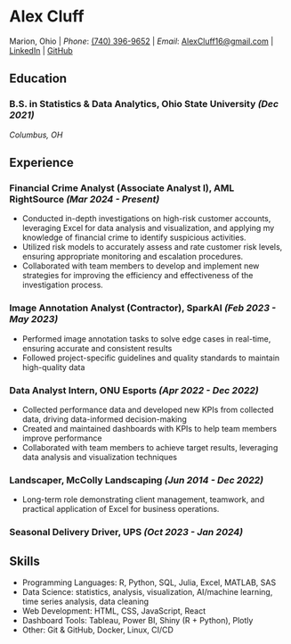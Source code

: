 # Alex Cluff
Marion, Ohio | _Phone_: [(740) 396-9652](tel:7403969652) | _Email_: [AlexCluff16@gmail.com](mailto:AlexCluff16@gmail.com) | [LinkedIn](https://www.linkedin.com/in/alex-cluff) | [GitHub](https://github.com/cluffa)

<!-- ## Summary
Data-driven professional with a Bachelor's in Statistics & Data Analytics, skilled in R, Python, SQL, and Tableau. Experienced in data analysis, visualization, and machine learning. Seeking a challenging role in data analytics or data science. -->

## Education
### **B.S. in Statistics & Data Analytics**, Ohio State University _(Dec 2021)_  
*Columbus, OH*

## Experience

### **Financial Crime Analyst** (Associate Analyst I), AML RightSource _(Mar 2024 - Present)_
- Conducted in-depth investigations on high-risk customer accounts, leveraging Excel for data analysis and visualization, and applying my knowledge of financial crime to identify suspicious activities.
- Utilized risk models to accurately assess and rate customer risk levels, ensuring appropriate monitoring and escalation procedures.
- Collaborated with team members to develop and implement new strategies for improving the efficiency and effectiveness of the investigation process.

### **Image Annotation Analyst (Contractor)**, SparkAI _(Feb 2023 - May 2023)_
- Performed image annotation tasks to solve edge cases in real-time, ensuring accurate and consistent results
- Followed project-specific guidelines and quality standards to maintain high-quality data

### **Data Analyst Intern**, ONU Esports _(Apr 2022 - Dec 2022)_
- Collected performance data and developed new KPIs from collected data, driving data-informed decision-making
- Created and maintained dashboards with KPIs to help team members improve performance
- Collaborated with team members to achieve target results, leveraging data analysis and visualization techniques

### **Landscaper**, McColly Landscaping _(Jun 2014 - Dec 2022)_
- Long-term role demonstrating client management, teamwork, and practical application of Excel for business operations.

### **Seasonal Delivery Driver**, UPS _(Oct 2023 - Jan 2024)_

## Skills
- Programming Languages: R, Python, SQL, Julia, Excel, MATLAB, SAS
- Data Science: statistics, analysis, visualization, AI/machine learning, time series analysis, data cleaning
- Web Development: HTML, CSS, JavaScript, React
- Dashboard Tools: Tableau, Power BI, Shiny (R + Python), Plotly
- Other: Git & GitHub, Docker, Linux, CI/CD

<!-- ## Portfolio
### [cluffa.github.io/portfolio](https://cluffa.github.io/portfolio)
- Includes links to GitHub repositories and live demos of projects -->

<!-- ## Projects
**Portfolio**: [cluffa.github.io/portfolio](https://cluffa.github.io/portfolio), 
A self-made website showcasing a variety of data analytics and data science projects, with summaries and links to GitHub repositories.

**Weightlifting Results Dashboard**: [cluffa.shinyapps.io/IWF-Data-Explorer](https://cluffa.shinyapps.io/IWF-Data-Explorer), 
An interactive dashboard displaying weightlifting results and trends, built using R and Shiny.

**Weight Loss Tracking Dashboard**: [cluffa.shinyapps.io/Weight-Loss-Trends](https://cluffa.shinyapps.io/Weight-Loss-Trends), 
A data visualization tool for tracking weight loss progress over time, with smoothing splines, linear regression, and time series analysis, created with R and Shiny.

**BarTracking**: [github.com/cluffa/BarTracking](https://github.com/cluffa/BarTracking), 
A machine learning project utilizing deep learning and computer vision to track the path of a barbell during lifts. Worked on all aspects of the machine learning process, including data annotation, data pipeline management, model architecture adjustments, GPU-based training, and optimization. -->
